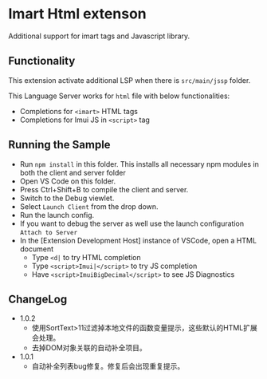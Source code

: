 # Imart Html extenson

Additional support for imart tags and Javascript library.

## Functionality

This extension activate additional LSP when there is `src/main/jssp` folder.

This Language Server works for `html` file with below functionalities:

- Completions for `<imart>` HTML tags
- Completions for Imui JS in `<script>` tag

## Running the Sample

- Run `npm install` in this folder. This installs all necessary npm modules in both the client and server folder
- Open VS Code on this folder.
- Press Ctrl+Shift+B to compile the client and server.
- Switch to the Debug viewlet.
- Select `Launch Client` from the drop down.
- Run the launch config.
- If you want to debug the server as well use the launch configuration `Attach to Server`
- In the [Extension Development Host] instance of VSCode, open a HTML document
  - Type `<d|` to try HTML completion
  - Type `<script>Imui|</script>` to try JS completion
  - Have `<script>ImuiBigDecimal</script>` to see JS Diagnostics

## ChangeLog

- 1.0.2
  - 使用SortText>11过滤掉本地文件的函数变量提示，这些默认的HTML扩展会处理。
  - 去掉DOM对象关联的自动补全项目。
- 1.0.1
  - 自动补全列表bug修复。修复后会出现重复提示。
